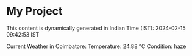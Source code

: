 # My Project

This content is dynamically generated in Indian Time (IST): 2024-02-15 09:42:53 IST


Current Weather in Coimbatore:
Temperature: 24.88 °C
Condition: haze
